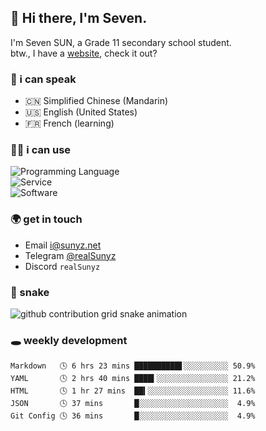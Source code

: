 <!-- DO NOT FORGET TO PULL BEFORE PUSHING -->
## 👋 Hi there, I'm Seven.

I'm Seven SUN, a Grade 11 secondary school student.  
btw., I have a [website](https://sunyz.net), check it out?

### 💬 i can speak

* 🇨🇳 Simplified Chinese (Mandarin)  
* 🇺🇸 English (United States)  
* 🇫🇷 French (learning)

### 👩‍💻 i can use

![Programming Language](https://skillicons.dev/icons?i=cpp,html,python,nodejs,nextjs,tailwind,bash,latex,md)  
![Service](https://skillicons.dev/icons?i=docker,git,nginx,cloudflare,workers,github,linux,vercel,mysql)  
![Software](https://skillicons.dev/icons?i=ai,pr,ps,xd,figma,vim,vscode,pycharm,clion)

### 🌍 get in touch

* Email <i@sunyz.net>
* Telegram [@realSunyz](https://t.me/realSunyz)
* Discord `realSunyz`

### 🐍 snake
<picture>
  <source media="(prefers-color-scheme: dark)" srcset="https://raw.githubusercontent.com/realSunyz/realSunyz/main/snake/snake-dark.svg" />
  <source media="(prefers-color-scheme: light)" srcset="https://raw.githubusercontent.com/realSunyz/realSunyz/main/snake/snake.svg" />
  <img alt="github contribution grid snake animation" src="github-snake.svg" />
</picture>

### 🕳️ weekly development
<!-- waka-box start -->
```text
Markdown   🕓 6 hrs 23 mins ██████████▋░░░░░░░░░░ 50.9%
YAML       🕓 2 hrs 40 mins ████▍░░░░░░░░░░░░░░░░ 21.2%
HTML       🕓 1 hr 27 mins  ██▍░░░░░░░░░░░░░░░░░░ 11.6%
JSON       🕓 37 mins       █░░░░░░░░░░░░░░░░░░░░  4.9%
Git Config 🕓 36 mins       █░░░░░░░░░░░░░░░░░░░░  4.9%
```
<!-- Powered by https://github.com/realSunyz/waka-box-go . -->
<!-- waka-box end -->